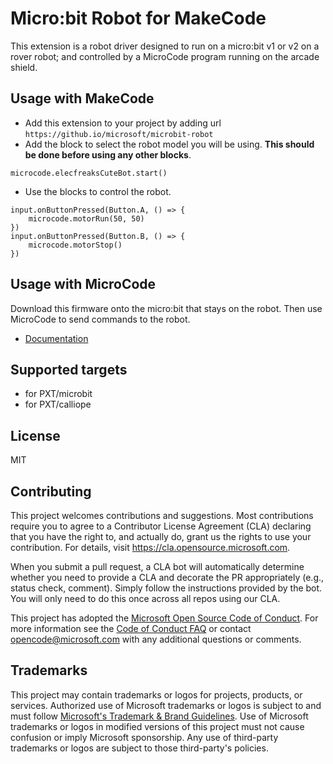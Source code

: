 # Micro:bit Robot for MakeCode

This extension is a robot driver designed to run on a micro:bit v1 or v2 on a rover robot;
and controlled by a MicroCode program running on the arcade shield.

## Usage with MakeCode

-   Add this extension to your project by adding url `https://github.io/microsoft/microbit-robot`
-   Add the block to select the robot model you will be using. **This should be done before using any other blocks**.

```blocks
microcode.elecfreaksCuteBot.start()
```

-   Use the blocks to control the robot.

```blocks
input.onButtonPressed(Button.A, () => {
    microcode.motorRun(50, 50)
})
input.onButtonPressed(Button.B, () => {
    microcode.motorStop()
})
```

## Usage with MicroCode

Download this firmware onto the micro:bit that stays on the robot. Then use MicroCode to send commands
to the robot.

-   [Documentation](https://microsoft.github.io/microcode/docs/robot)

## Supported targets

* for PXT/microbit
* for PXT/calliope

## License

MIT

## Contributing

This project welcomes contributions and suggestions.  Most contributions require you to agree to a
Contributor License Agreement (CLA) declaring that you have the right to, and actually do, grant us
the rights to use your contribution. For details, visit https://cla.opensource.microsoft.com.

When you submit a pull request, a CLA bot will automatically determine whether you need to provide
a CLA and decorate the PR appropriately (e.g., status check, comment). Simply follow the instructions
provided by the bot. You will only need to do this once across all repos using our CLA.

This project has adopted the [Microsoft Open Source Code of Conduct](https://opensource.microsoft.com/codeofconduct/).
For more information see the [Code of Conduct FAQ](https://opensource.microsoft.com/codeofconduct/faq/) or
contact [opencode@microsoft.com](mailto:opencode@microsoft.com) with any additional questions or comments.

## Trademarks

This project may contain trademarks or logos for projects, products, or services. Authorized use of Microsoft 
trademarks or logos is subject to and must follow 
[Microsoft's Trademark & Brand Guidelines](https://www.microsoft.com/en-us/legal/intellectualproperty/trademarks/usage/general).
Use of Microsoft trademarks or logos in modified versions of this project must not cause confusion or imply Microsoft sponsorship.
Any use of third-party trademarks or logos are subject to those third-party's policies.
